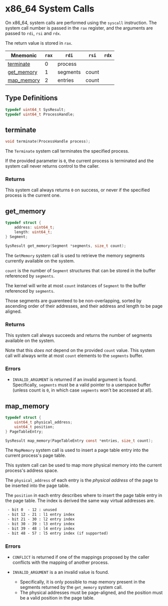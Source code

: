 # x86_64 System Calls

On x86_64, system calls are performed using the `syscall` instruction. The system call number is
passed in the `rax` register, and the arguments are passed to `rdi`, `rsi` and `rdx`.

The return value is stored in `rax`.

| Mnemonic                  | `rax` | `rdi`    | `rsi` | `rdx` |
| ------------------------- | ----- | -------- | ----- | ----- |
| [terminate](#terminate)   | 0     | process  |       |       |
| [get_memory](#get_memory) | 1     | segments | count |       |
| [map_memory](#map_memory) | 2     | entries  | count |       |

## Type Definitions

```c
typedef uint64_t SysResult;
typedef uint64_t ProcessHandle;
```

## terminate

```c
void terminate(ProcessHandle process);
```

The `Terminate` system call terminates the specified process.

If the provided parameter is `0`, the current process is terminated and the system call never
returns control to the caller.

### Returns

This system call always returns `0` on success, or never if the specified process is the current
one.

## get_memory

```c
typedef struct {
    address: uint64_t;
    length: uint64_t;
} Segment;

SysResult get_memory(Segment *segments, size_t count);
```

The `GetMemory` system call is used to retrieve the memory segments currently available on the
system.

`count` is the number of `Segment` structures that can be stored in the buffer referenced by
`segments`.

The kernel will write at most `count` instances of `Segment` to the buffer referenced by `segments`.

Those segments are guarenteed to be non-overlapping, sorted by ascending order of their
addresses, and their address and length to be page aligned.

### Returns

This system call always succeeds and returns the number of segments available on the system.

Note that this _does not_ depend on the provided `count` value. This system call will always write
at most `count` elements to the `segments` buffer.

### Errors

- `INVALID_ARGUMENT` is returned if an invalid argument is found. Specifically, `segments` must
  be a valid pointer to a userspace buffer (unless count is `0`, in which case `segments` won't
  be accessed at all).

## map_memory

```c
typedef struct {
    uint64_t physical_address;
    uint64_t position;
} PageTableEntry;

SysResult map_memory(PageTableEntry const *entries, size_t count);
```

The `MapMemory` system call is used to insert a page table entry into the current process's
page table.

This system call can be used to map more physical memory into the current process's address space.

The `physical_address` of each entry is the _physical address_ of the page to be inserted into the
page table.

The `position` in each entry describes where to insert the page table entry in the page table. The
index is derived the same way virtual addresses are.

```txt
 - bit 0  - 12 : unused
 - bit 12 - 21 : l1 entry index
 - bit 21 - 30 : l2 entry index
 - bit 30 - 39 : l3 entry index
 - bit 39 - 48 : l4 entry index
 - bit 48 - 57 : l5 entry index (if supported)
```

### Errors

- `CONFLICT` is returned if one of the mappings proposed by the caller conflicts with the mapping
  of another process.

- `INVALID_ARGUMENT` is a an invalid value is found.
  - Specifically, it is only possible to map memory present in the segments returned by the
    `get_memory` system call.
  - The physical addresses must be page-aligned, and the position must be a valid position in the
    page table.
